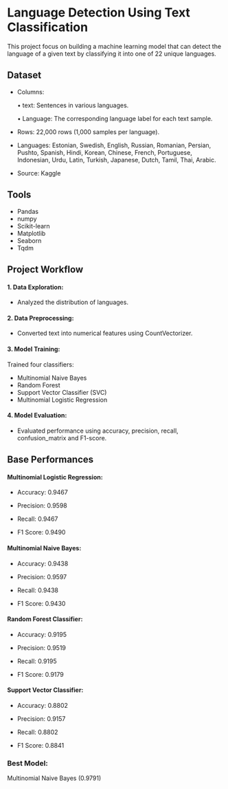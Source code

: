 
# Language Detection Using Text Classification
This project focus on building a machine learning model that can detect the language of a given text by classifying it into one of 22 unique languages. 


## Dataset
- Columns: 

  • text: Sentences in various languages.
   
  • Language: The corresponding language label for each text sample.

 - Rows: 22,000 rows (1,000 samples per language).
 - Languages: Estonian, Swedish, English, Russian, Romanian, Persian, Pushto, Spanish, Hindi, Korean, Chinese, French, Portuguese, Indonesian, Urdu, Latin, Turkish, Japanese, Dutch, Tamil, Thai, Arabic.
 - Source: Kaggle
## Tools
- Pandas
- numpy
- Scikit-learn
- Matplotlib
- Seaborn
- Tqdm


## Project Workflow

 #### 1. Data Exploration:
 - Analyzed the distribution of languages.
 
 #### 2. Data Preprocessing:
  - Converted text into numerical features using CountVectorizer.
 #### 3. Model Training:
   Trained four classifiers:
   - Multinomial Naive Bayes
   - Random Forest
   - Support Vector Classifier (SVC)
   - Multinomial Logistic Regression
 #### 4. Model Evaluation:
 - Evaluated performance using accuracy, precision, recall, confusion_matrix and F1-score.

##  Base Performances

 #### Multinomial Logistic Regression:
 - Accuracy: 0.9467

 - Precision: 0.9598

 - Recall: 0.9467

 - F1 Score: 0.9490


 #### Multinomial Naive Bayes:
 - Accuracy: 0.9438

 - Precision: 0.9597

 - Recall: 0.9438

 - F1 Score: 0.9430


 #### Random Forest Classifier:
 - Accuracy: 0.9195

 - Precision: 0.9519

 - Recall: 0.9195

 - F1 Score: 0.9179

 #### Support Vector Classifier:
 - Accuracy: 0.8802

 - Precision: 0.9157

 - Recall: 0.8802

 - F1 Score: 0.8841

### Best Model:
 Multinomial Naive Bayes  (0.9791)